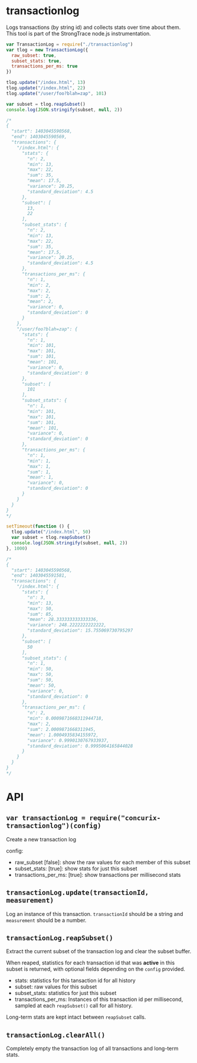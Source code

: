 transactionlog
===

Logs transactions (by string id) and collects stats over time about them. This tool is part of the StrongTrace node.js instrumentation.

```js
var TransactionLog = require("./transactionlog")
var tlog = new TransactionLog({
  raw_subset: true,
  subset_stats: true,
  transactions_per_ms: true
})

tlog.update("/index.html", 13)
tlog.update("/index.html", 22)
tlog.update("/user/foo?blah=zap", 101)

var subset = tlog.reapSubset()
console.log(JSON.stringify(subset, null, 2))

/*
{
  "start": 1403045590568,
  "end": 1403045590569,
  "transactions": {
    "/index.html": {
      "stats": {
        "n": 2,
        "min": 13,
        "max": 22,
        "sum": 35,
        "mean": 17.5,
        "variance": 20.25,
        "standard_deviation": 4.5
      },
      "subset": [
        13,
        22
      ],
      "subset_stats": {
        "n": 2,
        "min": 13,
        "max": 22,
        "sum": 35,
        "mean": 17.5,
        "variance": 20.25,
        "standard_deviation": 4.5
      },
      "transactions_per_ms": {
        "n": 1,
        "min": 2,
        "max": 2,
        "sum": 2,
        "mean": 2,
        "variance": 0,
        "standard_deviation": 0
      }
    },
    "/user/foo?blah=zap": {
      "stats": {
        "n": 1,
        "min": 101,
        "max": 101,
        "sum": 101,
        "mean": 101,
        "variance": 0,
        "standard_deviation": 0
      },
      "subset": [
        101
      ],
      "subset_stats": {
        "n": 1,
        "min": 101,
        "max": 101,
        "sum": 101,
        "mean": 101,
        "variance": 0,
        "standard_deviation": 0
      },
      "transactions_per_ms": {
        "n": 1,
        "min": 1,
        "max": 1,
        "sum": 1,
        "mean": 1,
        "variance": 0,
        "standard_deviation": 0
      }
    }
  }
}
*/

setTimeout(function () {
  tlog.update("/index.html", 50)
  var subset = tlog.reapSubset()
  console.log(JSON.stringify(subset, null, 2))
}, 1000)

/*
{
  "start": 1403045590568,
  "end": 1403045591581,
  "transactions": {
    "/index.html": {
      "stats": {
        "n": 3,
        "min": 13,
        "max": 50,
        "sum": 85,
        "mean": 28.333333333333336,
        "variance": 248.2222222222222,
        "standard_deviation": 15.755069730795297
      },
      "subset": [
        50
      ],
      "subset_stats": {
        "n": 1,
        "min": 50,
        "max": 50,
        "sum": 50,
        "mean": 50,
        "variance": 0,
        "standard_deviation": 0
      },
      "transactions_per_ms": {
        "n": 2,
        "min": 0.0009871668311944718,
        "max": 2,
        "sum": 2.0009871668311945,
        "mean": 1.0004935834155972,
        "variance": 0.9990130767933937,
        "standard_deviation": 0.9995064165844028
      }
    }
  }
}
*/

```

API
===

`var transactionLog = require("concurix-transactionlog")(config)`
---

Create a new transaction log

config:
  * raw_subset [false]: show the raw values for each member of this subset
  * subset_stats: [true]: show stats for just this subset
  * transactions_per_ms: [true]: show transactions per millisecond stats

`transactionLog.update(transactionId, measurement)`
---

Log an instance of this transaction. `transactionId` should be a string and `measurement` should be a number.

`transactionLog.reapSubset()`
---

Extract the current subset of the transaction log and clear the subset buffer.

When reaped, statistics for each transaction id that was **active** in this subset is returned, with optional fields depending on the `config` provided.
  * stats: statistics for this tansaction id for all history
  * subset: raw values for this subset
  * subset_stats: statistics for just this subset
  * transactions_per_ms: Instances of this transaction id per millisecond, sampled at each `reapSubset()` call for all history.

Long-term stats are kept intact between `reapSubset` calls.

`transactionLog.clearAll()`
---

Completely empty the transaction log of all transactions and long-term stats.
